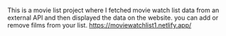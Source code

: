 This is a movie list project where I fetched movie watch list data from an external API and then displayed the data on the website. you can add or remove films from your list.                                                    https://moviewatchlist1.netlify.app/      
 
